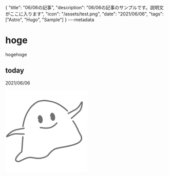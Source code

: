 {
  "title": "06/06の記事",
  "description": "06/06の記事のサンプルです。説明文がここに入ります",
  "icon": "/assets/test.png",
  "date": "2021/06/06",
  "tags": ["Astro", "Hugo", "Sample"]
}
---metadata

# hoge
hogehoge

## today
2021/06/06

![img](/assets/test.png)